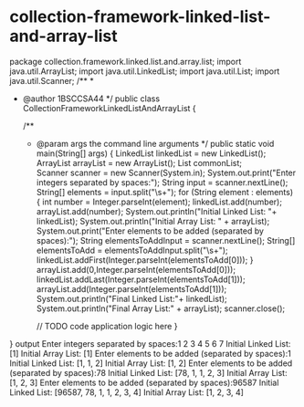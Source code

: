 # collection-framework-linked-list-and-array-list
package collection.framework.linked.list.and.array.list;
import java.util.ArrayList;
import java.util.LinkedList;
import java.util.List;
import java.util.Scanner;
/**
 *
 * @author 1BSCCSA44
 */
public class CollectionFrameworkLinkedListAndArrayList {

    /**
     * @param args the command line arguments
     */
    public static void main(String[] args) {
      LinkedList<Integer> linkedList = new LinkedList();
ArrayList<Integer> arrayList = new ArrayList();
List<Integer> commonList;  
Scanner scanner = new Scanner(System.in);
System.out.print("Enter integers separated by spaces:");
String input = scanner.nextLine();
String[] elements = input.split("\\s+");
for (String element : elements) {
int number = Integer.parseInt(element);
linkedList.add(number);
arrayList.add(number);
System.out.println("Initial Linked List: "+ linkedList);
System.out.println("Initial Array List: " + arrayList);
System.out.print("Enter elements to be added (separated by spaces):");
String elementsToAddInput = scanner.nextLine();
String[] elementsToAdd = elementsToAddInput.split("\\s+");
linkedList.addFirst(Integer.parseInt(elementsToAdd[0]));
}
arrayList.add(0,Integer.parseInt(elementsToAdd[0]));
linkedList.addLast(Integer.parseInt(elementsToAdd[1]));
arrayList.add(Integer.parseInt(elementsToAdd[1]));
        System.out.println("Final Linked List:"+ linkedList);
        System.out.println("Final Array List:" + arrayList);
        scanner.close();

        // TODO code application logic here
    }
    
}
output
Enter integers separated by spaces:1 2 3 4 5 6 7
Initial Linked List: [1]
Initial Array List: [1]
Enter elements to be added (separated by spaces):1
Initial Linked List: [1, 1, 2]
Initial Array List: [1, 2]
Enter elements to be added (separated by spaces):78
Initial Linked List: [78, 1, 1, 2, 3]
Initial Array List: [1, 2, 3]
Enter elements to be added (separated by spaces):96587
Initial Linked List: [96587, 78, 1, 1, 2, 3, 4]
Initial Array List: [1, 2, 3, 4]

